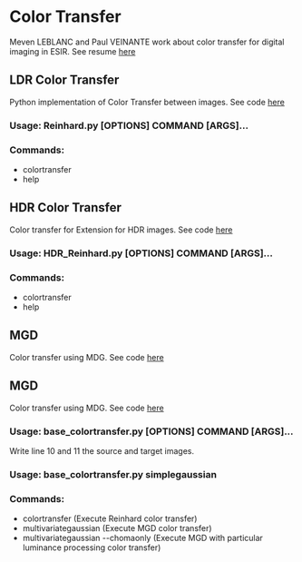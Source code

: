 # Color Transfer

Meven LEBLANC and Paul VEINANTE work about color transfer for digital imaging in ESIR. 
See resume [here](ColorTransferResume.pdf)

## LDR Color Transfer

Python implementation of Color Transfer between images. 
See code [here](src/Reinhard.py)

### Usage: Reinhard.py [OPTIONS] COMMAND [ARGS]...

### Commands:
  - colortransfer 
  - help

## HDR Color Transfer

Color transfer for Extension for HDR images. 
See code [here](src/HDR_Reinhard.py)

### Usage: HDR_Reinhard.py [OPTIONS] COMMAND [ARGS]...

### Commands:
  - colortransfer
  - help

## MGD 

Color transfer using MDG.
See code [here](src/base_colortransfer.py)


## MGD 

Color transfer using MDG.
See code [here](src/base_colortransfer.py)

### Usage: base_colortransfer.py [OPTIONS] COMMAND [ARGS]...

Write line 10 and 11 the source and target images.

### Usage: base_colortransfer.py simplegaussian

### Commands:
  - colortransfer                      (Execute Reinhard color transfer)
  - multivariategaussian               (Execute MGD color transfer)
  - multivariategaussian --chomaonly   (Execute MGD with particular luminance processing color transfer)
  
